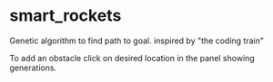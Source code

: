 # smart_rockets
Genetic algorithm to find path to goal. inspired by "the coding train"

To add an obstacle click on desired location in the panel showing generations.
